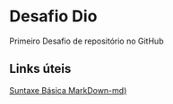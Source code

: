 # Desafio Dio
Primeiro Desafio de repositório no GitHub


## Links úteis
[Suntaxe Básica MarkDown-md)](https://www.markdownguide.org/)
